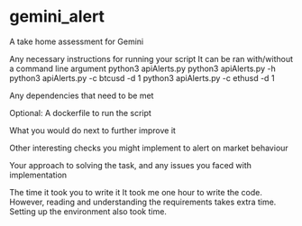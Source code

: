 # gemini_alert
A take home assessment for Gemini


Any necessary instructions for running your script
It can be ran with/without a command line argument
python3 apiAlerts.py
python3 apiAlerts.py -h
python3 apiAlerts.py -c btcusd -d 1
python3 apiAlerts.py -c ethusd -d 1

Any dependencies that need to be met

Optional: A dockerfile to run the script

What you would do next to further improve it

Other interesting checks you might implement to alert on market behaviour

Your approach to solving the task, and any issues you faced with implementation


The time it took you to write it
It took me one hour to write the code. However, reading and understanding the requirements takes extra time. Setting up the environment also took time.
